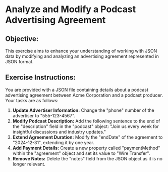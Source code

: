 # Analyze and Modify a Podcast Advertising Agreement

## Objective:

This exercise aims to enhance your understanding of working with JSON data by modifying and analyzing an advertising agreement represented in JSON format.


## Exercise Instructions:

You are provided with a JSON file containing details about a podcast advertising agreement between Acme Corporation and a podcast producer.  Your tasks are as follows:

1. **Update Advertiser Information:** Change the "phone" number of the advertiser to "555-123-4567".
2. **Modify Podcast Description:** Add the following sentence to the end of the "description" field in the "podcast" object: "Join us every week for insightful discussions and industry updates." 
3. **Extend Agreement Duration:** Modify the "endDate" of the agreement to "2024-12-31", extending it by one year. 
4. **Add Payment Details:**  Create a new property called "paymentMethod" within the "agreement" object and set its value to "Wire Transfer".
5. **Remove Notes:** Delete the "notes" field from the JSON object as it is no longer relevant.



